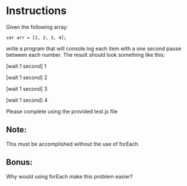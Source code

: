 # Instructions

Given the following array:

```
var arr = [1, 2, 3, 4];
```

write a program that will console.log each item with a one second pause between each number.
The result should look something like this:

[wait 1 second] 1

[wait 1 second] 2

[wait 1 second] 3

[wait 1 second] 4

Please complete using the provided test.js file

## Note:
This must be accomplished without the use of forEach.


## Bonus:
Why would using forEach make this problem easier?
